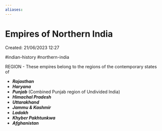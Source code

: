 ```yaml
---
aliases: 
---
```


# Empires of Northern India

Created: 21/06/2023 12:27

#indian-history #northern-india

REGION - These empires belong to the regions of the contemporary states of
- ___Rajasthan___
- ___Haryana___
- ___Punjab___ (Combined Punjab region of Undivided India)
- ___Himachal Pradesh___
- ___Uttarakhand___
- ___Jammu & Kashmir___
- ___Ladakh___
- ___Khyber Pakhtunkwa___
- ___Afghanistan___
